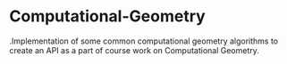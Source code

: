 # Computational-Geometry
.Implementation of some common computational geometry algorithms to create an API as a part of course work on Computational Geometry.
